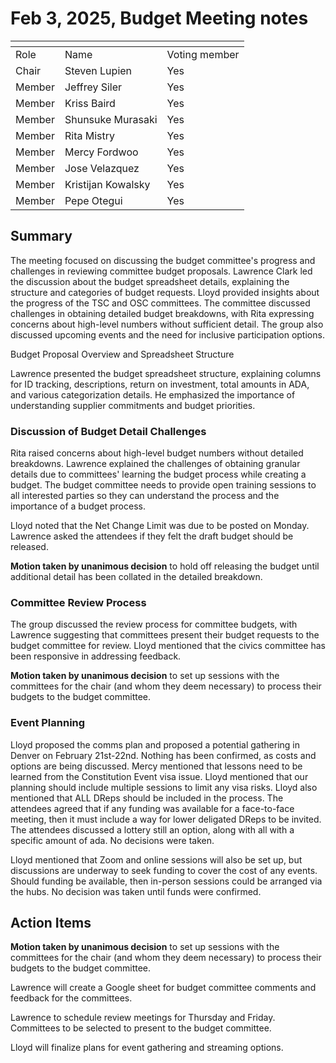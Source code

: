 # Feb 3, 2025, Budget Meeting notes

<table data-header-hidden><thead><tr><th valign="top"></th><th valign="top"></th><th valign="top"></th></tr></thead><tbody><tr><td valign="top">Role</td><td valign="top">Name</td><td valign="top">Voting member</td></tr><tr><td valign="top">Chair</td><td valign="top">Steven Lupien</td><td valign="top">Yes</td></tr><tr><td valign="top">Member</td><td valign="top">Jeffrey Siler</td><td valign="top">Yes</td></tr><tr><td valign="top">Member</td><td valign="top">Kriss Baird</td><td valign="top">Yes</td></tr><tr><td valign="top">Member</td><td valign="top">Shunsuke Murasaki</td><td valign="top">Yes</td></tr><tr><td valign="top">Member</td><td valign="top">Rita Mistry</td><td valign="top">Yes</td></tr><tr><td valign="top">Member</td><td valign="top">Mercy Fordwoo</td><td valign="top">Yes</td></tr><tr><td valign="top">Member</td><td valign="top">Jose Velazquez</td><td valign="top">Yes</td></tr><tr><td valign="top">Member</td><td valign="top">Kristijan Kowalsky</td><td valign="top">Yes</td></tr><tr><td valign="top">Member</td><td valign="top">Pepe Otegui</td><td valign="top">Yes</td></tr></tbody></table>

## Summary

The meeting focused on discussing the budget committee's progress and challenges in reviewing committee budget proposals. Lawrence Clark led the discussion about the budget spreadsheet details, explaining the structure and categories of budget requests. Lloyd provided insights about the progress of the TSC and OSC committees. The committee discussed challenges in obtaining detailed budget breakdowns, with Rita expressing concerns about high-level numbers without sufficient detail. The group also discussed upcoming events and the need for inclusive participation options.&#x20;

Budget Proposal Overview and Spreadsheet Structure

Lawrence presented the budget spreadsheet structure, explaining columns for ID tracking,  descriptions, return on investment, total amounts in ADA, and various categorization details. He emphasized the importance of understanding supplier commitments and budget priorities.

### Discussion of Budget Detail Challenges

Rita raised concerns about high-level budget numbers without detailed breakdowns. Lawrence explained the challenges of obtaining granular details due to committees' learning the budget process while creating a budget.  The budget committee needs to provide open training sessions to all interested parties so they can understand the process and the importance of a budget process.

Lloyd noted that the Net Change Limit was due to be posted on Monday.  Lawrence asked the attendees if they felt the draft budget should be released.

**Motion taken by unanimous decision** to hold off releasing the budget until additional detail has been collated in the detailed breakdown.

### Committee Review Process

The group discussed the review process for committee budgets, with Lawrence suggesting that committees present their budget requests to the budget committee for review.  Lloyd mentioned that the civics committee has been responsive in addressing feedback.

**Motion taken by unanimous decision** to set up sessions with the committees for the chair (and whom they deem necessary) to process their budgets to the budget committee.

### Event Planning

Lloyd proposed the comms plan and proposed a potential gathering in Denver on February 21st-22nd.  Nothing has been confirmed, as costs and options are being discussed.  Mercy mentioned that lessons need to be learned from the Constitution Event visa issue.  Lloyd mentioned that our planning should include multiple sessions to limit any visa risks.  Lloyd also mentioned that ALL DReps should be included in the process.  The attendees agreed that if any funding was available for a face-to-face meeting, then it must include a way for lower deligated DReps to be invited.  The attendees discussed a lottery still an option, along with all with a specific amount of ada.  No decisions were taken.

Lloyd mentioned that Zoom and online sessions will also be set up, but discussions are underway to seek funding to cover the cost of any events.  Should funding be available, then in-person sessions could be arranged via the hubs.  No decision was taken until funds were confirmed.

## Action Items

**Motion taken by unanimous decision** to set up sessions with the committees for the chair (and whom they deem necessary) to process their budgets to the budget committee.

Lawrence will create a Google sheet for budget committee comments and feedback for the committees.

Lawrence to schedule review meetings for Thursday and Friday.  Committees to be selected to present to the budget committee.

Lloyd will finalize plans for event gathering and streaming options.



